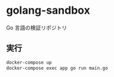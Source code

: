 # golang-sandbox

Go 言語の検証リポジトリ

## 実行

```sh
docker-compose up
docker-compose exec app go run main.go
```
